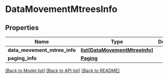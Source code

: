 # DataMovementMtreesInfo

## Properties
Name | Type | Description | Notes
------------ | ------------- | ------------- | -------------
**data_movement_mtree_info** | [**list[DataMovementMtreeInfo]**](DataMovementMtreeInfo.md) |  | [optional] 
**paging_info** | [**Paging**](Paging.md) |  | [optional] 

[[Back to Model list]](../README.md#documentation-for-models) [[Back to API list]](../README.md#documentation-for-api-endpoints) [[Back to README]](../README.md)



